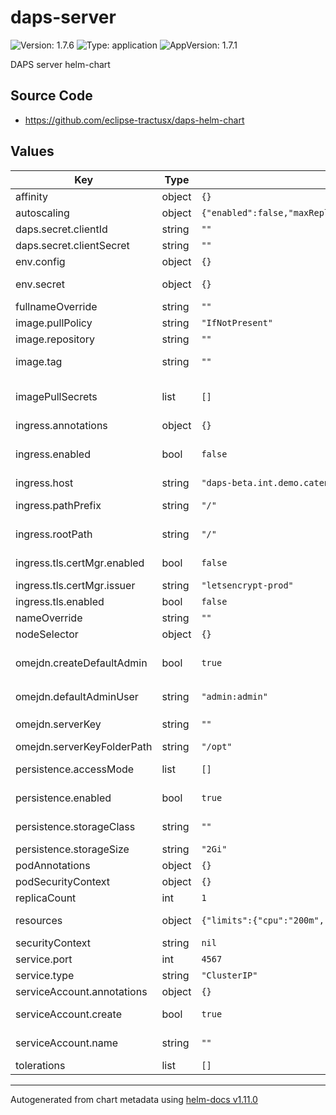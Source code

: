 # daps-server

![Version: 1.7.6](https://img.shields.io/badge/Version-1.7.6-informational?style=flat-square) ![Type: application](https://img.shields.io/badge/Type-application-informational?style=flat-square) ![AppVersion: 1.7.1](https://img.shields.io/badge/AppVersion-1.7.1-informational?style=flat-square)

DAPS server helm-chart

## Source Code

- <https://github.com/eclipse-tractusx/daps-helm-chart>

## Values

| Key                         | Type   | Default                                                                                    | Description                                                                                                         |
| --------------------------- | ------ | ------------------------------------------------------------------------------------------ | ------------------------------------------------------------------------------------------------------------------- |
| affinity                    | object | `{}`                                                                                       | Pod affinity configuration                                                                                          |
| autoscaling                 | object | `{"enabled":false,"maxReplicas":5,"minReplicas":1,"targetMemoryUtilizationPercentage":60}` | DAPS autoscaling configuration                                                                                      |
| daps.secret.clientId        | string | `""`                                                                                       |                                                                                                                     |
| daps.secret.clientSecret    | string | `""`                                                                                       |                                                                                                                     |
| env.config                  | object | `{}`                                                                                       | Additional env variables                                                                                            |
| env.secret                  | object | `{}`                                                                                       | Additional env variables that should be stored in encrypted way                                                     |
| fullnameOverride            | string | `""`                                                                                       |                                                                                                                     |
| image.pullPolicy            | string | `"IfNotPresent"`                                                                           | Image pull policy                                                                                                   |
| image.repository            | string | `""`                                                                                       | DAPS docker image                                                                                                   |
| image.tag                   | string | `""`                                                                                       | Image tag. Overrides the image tag whose default is the chart appVersion.                                           |
| imagePullSecrets            | list   | `[]`                                                                                       | Secret which contains dockerconfig.json from private container registry with daps image                             |
| ingress.annotations         | object | `{}`                                                                                       | Additional ingress annotations                                                                                      |
| ingress.enabled             | bool   | `false`                                                                                    | If set to `true`, DAPS will be exposed with ingress controller at http(s)://(ingress.host)/(ingress.pathPrefix)     |
| ingress.host                | string | `"daps-beta.int.demo.catena-x.net"`                                                        | Ingress host name                                                                                                   |
| ingress.pathPrefix          | string | `"/"`                                                                                      | Path prefix to be added to DAPS URI. Regex can be used                                                              |
| ingress.rootPath            | string | `"/"`                                                                                      | Root prefix without regex rules that used to configure daps host name in configuration                              |
| ingress.tls.certMgr.enabled | bool   | `false`                                                                                    | If `true` cert-manager will be used to issue a certificate with ingress.host CN name                                |
| ingress.tls.certMgr.issuer  | string | `"letsencrypt-prod"`                                                                       | Cert-manager issuer name                                                                                            |
| ingress.tls.enabled         | bool   | `false`                                                                                    | If `true` daps will be exposed with https                                                                           |
| nameOverride                | string | `""`                                                                                       |                                                                                                                     |
| nodeSelector                | object | `{}`                                                                                       | Node selection configuration                                                                                        |
| omejdn.createDefaultAdmin   | bool   | `true`                                                                                     | Default user and client will be created if set to `true`. User credentials set in `omejdn.defaultAdminUser` section |
| omejdn.defaultAdminUser     | string | `"admin:admin"`                                                                            | Default user credentials in format `user:password`                                                                  |
| omejdn.serverKey            | string | `""`                                                                                       | Server key content. DAPS will generate key if it's not provided at startup                                          |
| omejdn.serverKeyFolderPath  | string | `"/opt"`                                                                                   | Path to directory with private server key                                                                           |
| persistence.accessMode      | list   | `[]`                                                                                       | Storage accessMode, defaults to ReadWriteOnce.                                                                      |
| persistence.enabled         | bool   | `true`                                                                                     | If `true` persistent volume will be used to store clients and users configuration                                   |
| persistence.storageClass    | string | `""`                                                                                       | Storage class to claim a volume, defaults to azurefile.                                                             |
| persistence.storageSize     | string | `"2Gi"`                                                                                    | Volume size                                                                                                         |
| podAnnotations              | object | `{}`                                                                                       |                                                                                                                     |
| podSecurityContext          | object | `{}`                                                                                       | Pod security context configuration                                                                                  |
| replicaCount                | int    | `1`                                                                                        | DAPS instances count                                                                                                |
| resources                   | object | `{"limits":{"cpu":"200m","memory":"300Mi"},"requests":{"cpu":"200m","memory":"300Mi"}}`    | Pod resources requests and limits configuration                                                                     |
| securityContext             | string | `nil`                                                                                      | Pod security context configuration                                                                                  |
| service.port                | int    | `4567`                                                                                     | Service port                                                                                                        |
| service.type                | string | `"ClusterIP"`                                                                              | Service type                                                                                                        |
| serviceAccount.annotations  | object | `{}`                                                                                       | Annotations to add to the service account                                                                           |
| serviceAccount.create       | bool   | `true`                                                                                     | Specifies whether a service account should be created                                                               |
| serviceAccount.name         | string | `""`                                                                                       | If not set and create is true, a name is generated using the fullname template                                      |
| tolerations                 | list   | `[]`                                                                                       | Pod toleration settings                                                                                             |

---

Autogenerated from chart metadata using [helm-docs v1.11.0](https://github.com/norwoodj/helm-docs/releases/v1.11.0)
